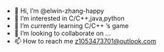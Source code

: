 - 👋 Hi, I’m @elwin-zhang-happy
- 👀 I’m interested in C/C++,java,python
- 🌱 I’m currently learning C/C++ ’s game
- 💞️ I’m looking to collaborate on ...
- 📫 How to reach me z1053473701@outlook.com

<!---
elwin-zhang-happy/elwin-zhang-happy is a ✨ special ✨ repository because its `README.md` (this file) appears on your GitHub profile.
You can click the Preview link to take a look at your changes.
--->
